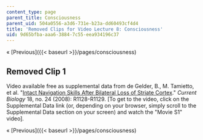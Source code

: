 ```yaml
---
content_type: page
parent_title: Consciousness
parent_uid: 504a0556-a3d6-731e-b23a-dd60493cf4d4
title: 'Removed Clips for Video Lecture 8: Consciousness'
uid: 9d65bfba-aaa6-3884-7c55-eea934196c37
---
```


« [Previous]({{< baseurl >}}/pages/consciousness)

Removed Clip 1
--------------

Video available free as supplemental data from de Gelder, B., M. Tamietto, et al. "[Intact Navigation Skills After Bilateral Loss of Striate Cortex](http://dx.doi.org/10.1016/j.cub.2008.11.002)." _Current Biology_ 18, no. 24 (2008): R1128-R1129. \[To get to the video, click on the Supplemental Data link (or, depending on your browser, simply scroll to the Supplemental Data section on your screen) and watch the "Movie S1" video\].

« [Previous]({{< baseurl >}}/pages/consciousness)